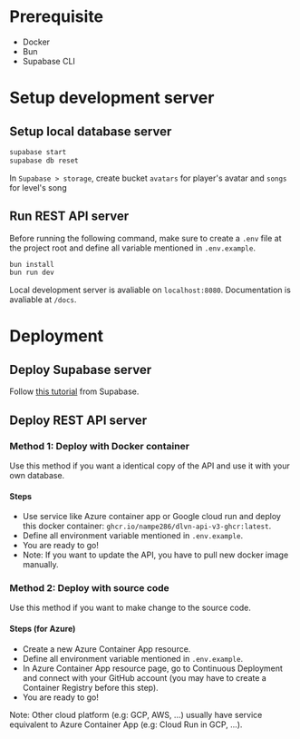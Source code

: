# Prerequisite

- Docker
- Bun
- Supabase CLI

# Setup development server

## Setup local database server

```bash
supabase start
supabase db reset
```

In `Supabase > storage`, create bucket `avatars` for player's avatar and `songs` for level's song

## Run REST API server

Before running the following command, make sure to create a `.env` file at the project root and define all variable mentioned in `.env.example`.

```bash
bun install
bun run dev
```

Local development server is avaliable on `localhost:8080`. Documentation is avaliable at `/docs`.

# Deployment
## Deploy Supabase server

Follow [this tutorial](https://supabase.com/docs/guides/cli/local-development#deploy-your-project) from Supabase.

## Deploy REST API server

### Method 1: Deploy with Docker container

Use this method if you want a identical copy of the API and use it with your own database.

#### Steps

- Use service like Azure container app or Google cloud run and deploy this docker container: `ghcr.io/nampe286/dlvn-api-v3-ghcr:latest`.
- Define all environment variable mentioned in `.env.example`.
- You are ready to go!
- Note: If you want to update the API, you have to pull new docker image manually.

### Method 2: Deploy with source code

Use this method if you want to make change to the source code.

#### Steps (for Azure)

- Create a new Azure Container App resource.
- Define all environment variable mentioned in `.env.example`.
- In Azure Container App resource page, go to Continuous Deployment and connect with your GitHub account (you may have to create a Container Registry before this step).
- You are ready to go!

Note: Other cloud platform (e.g: GCP, AWS, ...) usually have service equivalent to Azure Container App (e.g: Cloud Run in GCP, ...).